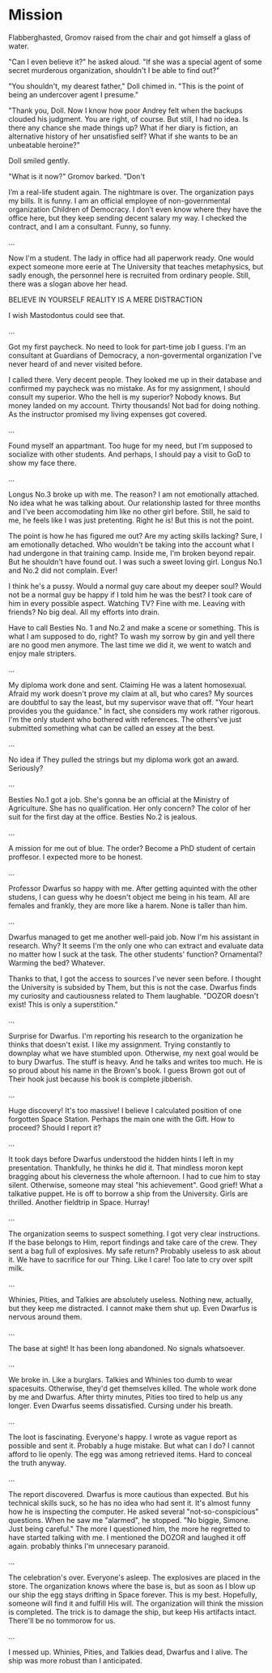 # Mission

Flabberghasted, Gromov raised from the chair and got himself a glass of water.

"Can I even believe it?" he asked aloud. "If she was a special agent of some secret murderous organization, shouldn't I be able to find out?"

"You shouldn't, my dearest father," Doll chimed in. "This is the point of being an undercover agent I presume."

"Thank you, Doll. Now I know how poor Andrey felt when the backups clouded his judgment. You are right, of course. But still, I had no idea. Is there any chance she made things up? What if her diary is fiction, an alternative history of her unsatisfied self? What if she wants to be an unbeatable heroine?"

Doll smiled gently.

"What is it now?" Gromov barked. "Don't

I’m a real-life student again. The nightmare is over. The organization pays my bills. It is funny. I am an official employee of non-governmental organization Children of Democracy. I don’t even know where they have the office here, but they keep sending decent salary my way. I checked the contract, and I am a consultant. Funny, so funny.

...

Now I'm a student. The lady in office had all paperwork ready. One would expect someone more eerie at The University that teaches metaphysics, but sadly enough, the personnel here is recruited from ordinary people. Still, there was a slogan above her head.

BELIEVE IN YOURSELF
REALITY IS A MERE DISTRACTION

I wish Mastodontus could see that.

...

Got my first paycheck. No need to look for part-time job I guess. I'm an consultant at Guardians of Democracy, a non-govermental organization I've never heard of and never visited before.

I called there. Very decent people. They looked me up in their database and confirmed my paycheck was no mistake. As for my assignment, I should consult my superior. Who the hell is my superior? Nobody knows. But money landed on my account. Thirty thousands! Not bad for doing nothing. As the instructor promised my living expenses got covered.

...

Found myself an appartmant. Too huge for my need, but I'm supposed to socialize with other students. And perhaps, I should pay a visit to GoD to show my face there.

...

Longus No.3 broke up with me. The reason? I am not emotionally attached. No idea what he was talking about. Our relationship lasted for three months and I've been accomodating him like no other girl before. Still, he said to me, he feels like I was just pretenting. Right he is! But this is not the point.

The point is how he has figured me out? Are my acting skills lacking? Sure, I am emotionally detached. Who wouldn't be taking into the account what I had undergone in that training camp. Inside me, I'm broken beyond repair. But he shouldn't have found out. I was such a sweet loving girl. Longus No.1 and No.2 did not complain. Ever!

I think he's a pussy. Would a normal guy care about my deeper soul? Would not be a normal guy be happy if I told him he was the best? I took care of him in every possible aspect. Watching TV? Fine with me. Leaving with friends? No big deal. All my efforts into drain.

Have to call Besties No. 1 and No.2 and make a scene or something. This is what I am supposed to do, right? To wash my sorrow by gin and yell there are no good men anymore. The last time we did it, we went to watch and enjoy male stripters.

...

My diploma work done and sent. Claiming He was a latent homosexual. Afraid my work doesn't prove my claim at all, but who cares? My sources are doubtful to say the least, but my supervisor wave that off. "Your heart provides you the guidance." In fact, she considers my work rather rigorous. I'm the only student who bothered with references. The others've just submitted something what can be called an essey at the best.

...

No idea if They pulled the strings but my diploma work got an award. Seriously?

...

Besties No.1 got a job. She's gonna be an official at the Ministry of Agriculture. She has no qualification. Her only concern? The color of her suit for the first day at the office. Besties No.2 is jealous.

...

A mission for me out of blue. The order? Become a PhD student of certain proffesor. I expected more to be honest.

...

Professor Dwarfus so happy with me. After getting aquinted with the other studens, I can guess why he doesn't object me being in his team. All are females and frankly, they are more like a harem. None is taller than him.

...

Dwarfus managed to get me another well-paid job. Now I'm his  assistant in research. Why? It seems I'm the only one who can extract and evaluate data no matter how I suck at the task. The other students' function? Ornamental? Warming the bed? Whatever.

Thanks to that, I got the access to sources I've never seen before. I thought the University is subsided by Them, but this is not the case. Dwarfus finds my curiosity and cautiousness related to Them laughable. "DOZOR doesn't exist! This is only a superstition."

...

Surprise for Dwarfus. I'm reporting his research to the organization he thinks that doesn't exist. I like my assignment. Trying constantly to downplay what we have stumbled upon. Otherwise, my next goal would be to bury Dwarfus. The stuff is heavy. And he talks and writes too much. He is so proud about his name in the Brown's book. I guess Brown got out of Their hook just because his book is complete jibberish.

...

Huge discovery! It's too massive! I believe I calculated  position of one forgotten Space Station. Perhaps the main one with the Gift. How to proceed? Should I report it?

...

It took days before Dwarfus understood the hidden hints I left in my presentation. Thankfully, he thinks he did it. That mindless moron kept bragging about his cleverness the whole afternoon. I had to cue him to stay silent. Otherwise, someone may steal "his achievement". Good grief! What a talkative puppet. He is off to borrow a ship from the University. Girls are thrilled. Another fieldtrip in Space. Hurray!

...

The organization seems to suspect something. I got very clear instructions. If the base belongs to Him, report findings and take care of the crew. They sent a bag full of explosives. My safe return? Probably useless to ask about it. We have to sacrifice for our Thing. Like I care! Too late to cry over spilt milk.

...

Whinies, Pities, and Talkies are absolutely useless. Nothing new, actually, but they keep me distracted. I cannot make them shut up. Even Dwarfus is nervous around them.

...

The base at sight! It has been long abandoned. No signals whatsoever.

...

We broke in. Like a burglars. Talkies and Whinies too dumb to wear spacesuits. Otherwise, they'd get themselves killed. The whole work done by me and Dwarfus. After thirty minutes, Pities too tired to help us any longer. Even Dwarfus seems dissatisfied. Cursing under his breath.

...

The loot is fascinating. Everyone's happy. I wrote as vague report as possible and sent it. Probably a huge mistake. But what can I do? I cannot afford to lie openly. The egg was among retrieved items. Hard to conceal the truth anyway.

...

The report discovered. Dwarfus is more cautious than expected. But his technical skills suck, so he has no idea who had sent it. It's almost funny how he is inspecting the computer. He asked several "not-so-conspicious" questions. When he saw me "alarmed", he stopped. "No biggie, Simone. Just being careful." The more I questioned him, the more he regretted to have started talking with me. I mentioned the DOZOR and laughed it off again. probably thinks I'm unnecesary paranoid.

...

The celebration's over. Everyone's asleep. The explosives are placed in the store. The organization knows where the base is, but as soon as I blow up our ship the egg stays drifting in Space forever. This is my best. Hopefully, someone will find it and fulfill His will. The organization will think the mission is completed. The trick is to damage the ship, but keep His artifacts intact. There'll be no tommorow for us.

...

I messed up. Whinies, Pities, and Talkies dead, Dwarfus and I alive. The ship was more robust than I anticipated.
